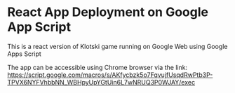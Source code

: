 # React App Deployment on Google App Script 

This is a react version of Klotski game running on Google Web using Google Apps Script 

The app can be accessible using Chrome browser via the link:
https://script.google.com/macros/s/AKfycbzk5o7FqvujfUsqdRwPtb3P-TPVX6NYFVhbbNN_WBHpyUpYGtUin6L7wNRUQ3P0WJAY/exec
